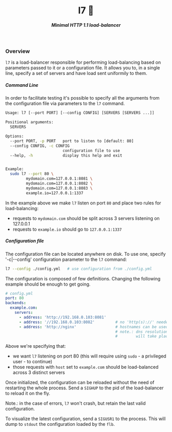 <h1 align="center">l7 📂  </h1>

<h5 align="center">Minimal HTTP 1.1 load-balancer</h5>

<br/>


### Overview


`l7` is a load-balancer responsible for performing load-balancing based on parameters passed to it or a configuration file.
It allows you to, in a single line, specify a set of servers and have load sent uniformily to them.


##### Command Line

In order to facilitate testing it's possible to specify all the arguments from the configuration file via parameters to the `l7` command.


```sh
Usage: l7 [--port PORT] [--config CONFIG] [SERVERS [SERVERS ...]]

Positional arguments:
  SERVERS

Options:
  --port PORT, -p PORT   port to listen to [default: 80]
  --config CONFIG, -c CONFIG
                         configuration file to use
  --help, -h             display this help and exit


Example:
  sudo l7 --port 80 \
         mydomain.com=127.0.0.1:8081 \
         mydomain.com=127.0.0.1:8082 \
         mydomain.com=127.0.0.1:8083 \
         example.io=127.0.0.1:1337
```

In the example above we make `l7` listen on port `80` and place two rules for load-balancing:
- requests to `mydomain.com` should be split across 3 servers listening on 127.0.0.1
- requests to `example.io` should go to `127.0.0.1:1337`



##### Configuration file

The configuration file can be located anywhere on disk. To use one, specify '-c|--config' configuration parameter to the `l7` command:


```sh
l7 --config ./config.yml   # use configuration from ./config.yml
```

The configuration is composed of few definitions. Changing the following example should be enough to get going.

```yaml
# config.yml
port: 80
backends:
  example.com:
    servers:
      - address: 'http://192.168.0.103:8081'
      - address: '//192.168.0.103:8082'         # no 'http(s)://' needed
      - address: 'http://nginx'                 # hostnames can be used
                                                # note.: dns resolution
                                                #        will take place.
```

Above we're specifying that:
- we want `l7` listening on port 80 (this will require using `sudo` - a privileged user - to continue)
- those requests with `host` set to `example.com` should be load-balanced across 3 distinct servers


Once initialized, the configuration can be reloaded without the need of restarting the whole process. Send a `SIGHUP` to the pid of the load-balancer to reload it on the fly. 

Note.: in the case of errors, `l7` won't crash, but retain the last valid configuration.

To visualize the latest configuration, send a `SIGUSR1` to the process. This will dump to `stdout` the configuration loaded by the `flb`.

